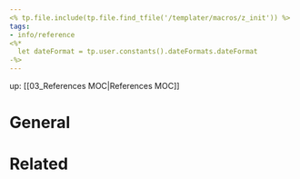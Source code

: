 ```yaml
---
<% tp.file.include(tp.file.find_tfile('/templater/macros/z_init')) %>
tags: 
- info/reference
<%*
  let dateFormat = tp.user.constants().dateFormats.dateFormat
-%>
---
```

up: [[03_References MOC|References MOC]]

# General



# Related


<br />
<br />







